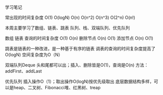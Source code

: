 学习笔记

常出现的时间复杂度 O(1) O(logN) O(n) O(n^2) O(n^3) O(2^n) O(n!)

本周主要学习了数组、链表、跳表 队列、栈、双端队列、优先队列

数组 链表 查询的时间复杂度 O(1) O(n) 删除节点 O(n) O(1) 添加节点 O(n) O(1) 

跳表是链表的一种改进，是一种基于有序的链表 调表的查询的时间复杂度提高了O(logN) 空间复杂度为O（N）

双端队列Deque 头和尾都可以出；插入、删除皆是O(1)，查询是O(n) 方法：addFirst、addLast

优先队列 插入操作O（1）；取出操作O(logN)按优先级取出 底层数据结构多样，可以是heap、二叉树、Fibonacci堆、红黑树、treap